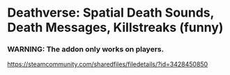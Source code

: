 # Deathverse: Spatial Death Sounds, Death Messages, Killstreaks (funny)
### WARNING: The addon only works on players.
https://steamcommunity.com/sharedfiles/filedetails/?id=3428450850
